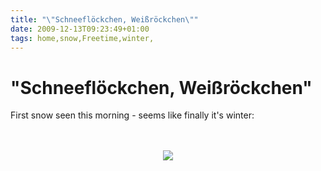 ```yaml
---
title: "\"Schneeflöckchen, Weißröckchen\""
date: 2009-12-13T09:23:49+01:00
tags: home,snow,Freetime,winter,
---
```


# "Schneeflöckchen, Weißröckchen"


First snow seen this morning - seems like finally it's winter:<br><br><center><br><img 
src="http://www.isabel-drost.de/Bilder/wordpress/moto_0231.jpg"><br></center>
